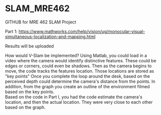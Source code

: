 # SLAM_MRE462
GITHUB for MRE 462 SLAM Project

Part 1: 
https://www.mathworks.com/help/vision/ug/monocular-visual-simultaneous-localization-and-mapping.html


Results will be uploaded


How would V-Slam be implemented? 
Using Matlab, you could load in a video where the camera would identify distinctive features. These could be edges or corners, could even be shadows. Then as the camera begins to move, the code tracks the features location. Those locations are stored as "key points" Once you complete the loop around the desk, based on the perceived depth could determine the camera's distance from the points. In addition, from the graph you create an outline of the environment filmed based on the key points.  
Based on the code in Part I, you had the code estimate the camera's location, and then the actual location. They were very close to each other based on the graph. 
